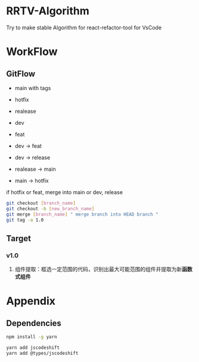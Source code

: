 # RRTV-Algorithm
Try to make stable Algorithm for react-refactor-tool for VsCode

# WorkFlow

## GitFlow

- main with tags
- hotfix
- realease 
- dev
- feat

- dev -> feat
- dev -> release
- realease -> main
- main -> hotfix

if hotfix or feat, merge into main or dev, release

```bash
git checkout [branch_name]
git checkout -b [new_branch_name]
git merge [branch_name] " merge branch into HEAD branch "
git tag -a 1.0
```

## Target

### v1.0 

1. 组件提取：框选一定范围的代码，识别出最大可能范围的组件并提取为新**函数式组件**

# Appendix

## Dependencies

```bash
npm install -g yarn

yarn add jscodeshift
yarn add @types/jscodeshift 
```

